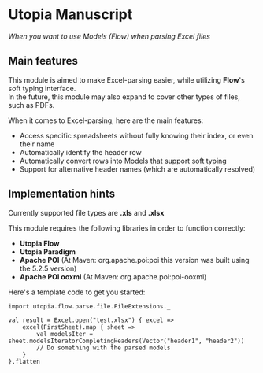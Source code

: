 # Utopia Manuscript
*When you want to use Models (Flow) when parsing Excel files*

## Main features
This module is aimed to make Excel-parsing easier, while utilizing **Flow**'s soft typing interface.  
In the future, this module may also expand to cover other types of files, such as PDFs.

When it comes to Excel-parsing, here are the main features:
- Access specific spreadsheets without fully knowing their index, or even their name
- Automatically identify the header row
- Automatically convert rows into Models that support soft typing
- Support for alternative header names (which are automatically resolved)

## Implementation hints
Currently supported file types are **.xls** and **.xlsx**

This module requires the following libraries in order to function correctly:
- **Utopia Flow**
- **Utopia Paradigm**
- **Apache POI** (At Maven: org.apache.poi:poi this version was built using the 5.2.5 version)
- **Apache POI ooxml** (At Maven: org.apache.poi:poi-ooxml)

Here's a template code to get you started:
```
import utopia.flow.parse.file.FileExtensions._

val result = Excel.open("test.xlsx") { excel =>
    excel(FirstSheet).map { sheet => 
        val modelsIter = sheet.modelsIteratorCompletingHeaders(Vector("header1", "header2"))
        // Do something with the parsed models
    }
}.flatten
```